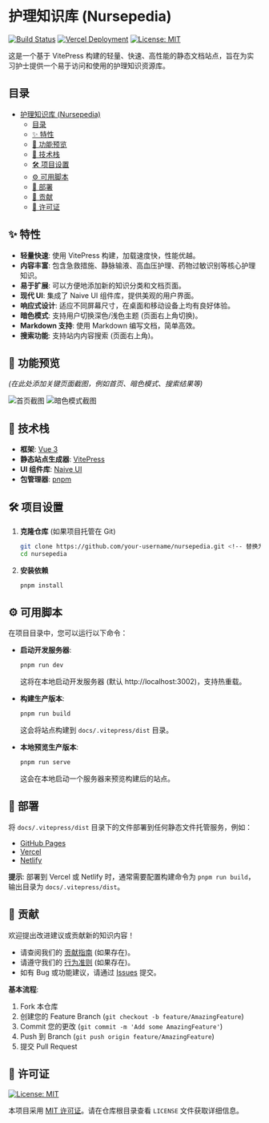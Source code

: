 # 护理知识库 (Nursepedia)

[![Build Status](https://img.shields.io/github/actions/workflow/status/your-username/nursepedia/build.yml?branch=main)](https://github.com/your-username/nursepedia/actions) <!-- 请将 your-username 替换为您的 GitHub 用户名 -->
[![Vercel Deployment](https://img.shields.io/vercel/deploy/your-vercel-project-id?label=Vercel)](https://vercel.com/your-username/nursepedia) <!-- 请将 your-vercel-project-id 和 your-username 替换 -->
[![License: MIT](https://img.shields.io/badge/License-MIT-yellow.svg)](LICENSE) <!-- 链接到 LICENSE 文件 -->

这是一个基于 VitePress 构建的轻量、快速、高性能的静态文档站点，旨在为实习护士提供一个易于访问和使用的护理知识资源库。

## 目录

- [护理知识库 (Nursepedia)](#护理知识库-nursepedia)
  - [目录](#目录)
  - [✨ 特性](#-特性)
  - [📸 功能预览](#-功能预览)
  - [🚀 技术栈](#-技术栈)
  - [🛠️ 项目设置](#️-项目设置)
  - [⚙️ 可用脚本](#️-可用脚本)
  - [🚀 部署](#-部署)
  - [🤝 贡献](#-贡献)
  - [📄 许可证](#-许可证)

## ✨ 特性

- **轻量快速**: 使用 VitePress 构建，加载速度快，性能优越。
- **内容丰富**: 包含急救措施、静脉输液、高血压护理、药物过敏识别等核心护理知识。
- **易于扩展**: 可以方便地添加新的知识分类和文档页面。
- **现代 UI**: 集成了 Naive UI 组件库，提供美观的用户界面。
- **响应式设计**: 适应不同屏幕尺寸，在桌面和移动设备上均有良好体验。
- **暗色模式**: 支持用户切换深色/浅色主题 (页面右上角切换)。
- **Markdown 支持**: 使用 Markdown 编写文档，简单高效。
- **搜索功能**: 支持站内内容搜索 (页面右上角)。

## 📸 功能预览

*(在此处添加关键页面截图，例如首页、暗色模式、搜索结果等)*

![首页截图](placeholder-screenshot-home.png) <!-- 替换为实际截图路径 -->
![暗色模式截图](placeholder-screenshot-dark.png) <!-- 替换为实际截图路径 -->

## 🚀 技术栈

- **框架**: [Vue 3](https://vuejs.org/)
- **静态站点生成器**: [VitePress](https://vitepress.dev/)
- **UI 组件库**: [Naive UI](https://www.naiveui.com/)
- **包管理器**: [pnpm](https://pnpm.io/)

## 🛠️ 项目设置

1.  **克隆仓库** (如果项目托管在 Git)
    ```bash
    git clone https://github.com/your-username/nursepedia.git <!-- 替换为实际仓库 URL -->
    cd nursepedia
    ```
2.  **安装依赖**
    ```bash
    pnpm install
    ```

## ⚙️ 可用脚本

在项目目录中，您可以运行以下命令：

-   **启动开发服务器**:
    ```bash
    pnpm run dev
    ```
    这将在本地启动开发服务器 (默认 http://localhost:3002)，支持热重载。

-   **构建生产版本**:
    ```bash
    pnpm run build
    ```
    这会将站点构建到 `docs/.vitepress/dist` 目录。

-   **本地预览生产版本**:
    ```bash
    pnpm run serve
    ```
    这会在本地启动一个服务器来预览构建后的站点。

## 🚀 部署

将 `docs/.vitepress/dist` 目录下的文件部署到任何静态文件托管服务，例如：

-   [GitHub Pages](https://pages.github.com/)
-   [Vercel](https://vercel.com/)
-   [Netlify](https://www.netlify.com/)

**提示**: 部署到 Vercel 或 Netlify 时，通常需要配置构建命令为 `pnpm run build`，输出目录为 `docs/.vitepress/dist`。

## 🤝 贡献

欢迎提出改进建议或贡献新的知识内容！

-   请查阅我们的 [贡献指南](CONTRIBUTING.md) (如果存在)。
-   请遵守我们的 [行为准则](CODE_OF_CONDUCT.md) (如果存在)。
-   如有 Bug 或功能建议，请通过 [Issues](https://github.com/your-username/nursepedia/issues) 提交。

**基本流程**:

1.  Fork 本仓库
2.  创建您的 Feature Branch (`git checkout -b feature/AmazingFeature`)
3.  Commit 您的更改 (`git commit -m 'Add some AmazingFeature'`)
4.  Push 到 Branch (`git push origin feature/AmazingFeature`)
5.  提交 Pull Request

## 📄 许可证

[![License: MIT](https://img.shields.io/badge/License-MIT-yellow.svg)](LICENSE)

本项目采用 [MIT 许可证](LICENSE)。请在仓库根目录查看 `LICENSE` 文件获取详细信息。 
